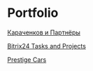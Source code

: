 # Portfolio

[Караченков и Партнёры](mylostandromeda.github.io/Karachenkov/)

[Bitrix24 Tasks and Projects](https://www.bitrix24.ua/features/landing/collaboration/)

[Prestige Cars](mylostandromeda.github.io/Prestige_cars/)
